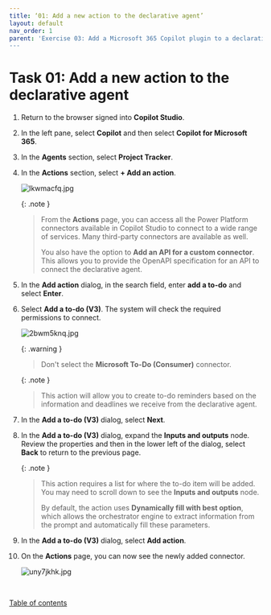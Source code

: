 ```yaml
---
title: ‘01: Add a new action to the declarative agent’
layout: default
nav_order: 1
parent: 'Exercise 03: Add a Microsoft 365 Copilot plugin to a declarative agent’
---
```


# Task 01: Add a new action to the declarative agent 

1. Return to the browser signed into **Copilot Studio**.  

1. In the left pane, select **Copilot** and then select **Copilot for Microsoft 365**. 

1. In the **Agents** section, select **Project Tracker**. 

1. In the **Actions** section, select **+ Add an action**. 

    ![lkwmacfq.jpg](../../media/lkwmacfq.jpg)

    {: .note }
    > From the **Actions** page, you can access all the Power Platform connectors available in Copilot Studio to connect to a wide range of services. Many third-party connectors are available as well.   
    > 
    > You also have the option to **Add an API for a custom connector**. This allows you to provide the OpenAPI specification for an API to connect the declarative agent. 

 
1. In the **Add action** dialog, in the search field, enter **add a to-do** and select **Enter**. 

1. Select **Add a to-do (V3)**. The system will check the required permissions to connect. 

    ![2bwm5knq.jpg](../../media/2bwm5knq.jpg)
    
    {: .warning }
    > Don't select the **Microsoft To-Do (Consumer)** connector. 

    {: .note }
    > This action will allow you to create to-do reminders based on the information and deadlines we receive from the declarative agent.   

1. In the **Add a to-do (V3)** dialog, select **Next**. 

1. In the **Add a to-do (V3)** dialog, expand the **Inputs and outputs** node. Review the properties and then in the lower left of the dialog, select **Back** to return to the previous page.

    {: .note }
    > This action requires a list for where the to-do item will be added. You may need to scroll down to see the **Inputs and outputs** node.  
    > 
    > By default, the action uses **Dynamically fill with best option**, which allows the orchestrator engine to extract information from the prompt and automatically fill these parameters. 

 
1. In the **Add a to-do (V3)** dialog, select **Add action**. 

 
1. On the **Actions** page, you can now see the newly added connector. 

    ![uny7jkhk.jpg](../../media/uny7jkhk.jpg)
 
<br> 

[Table of contents](#table-of-contents) 
